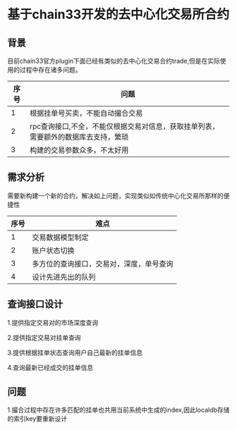 

# 基于chain33开发的去中心化交易所合约

## 背景

  目前chain33官方plugin下面已经有类似的去中心化交易合约trade,但是在实际使用的过程中存在诸多问题。
  
  序号|问题
  ---|---
  1|根据挂单号买卖，不能自动撮合交易
  2| rpc查询接口,不全，不能仅根据交易对信息，获取挂单列表，需要额外的数据库去支持，繁琐
  3|构建的交易参数众多，不太好用
  
  
## 需求分析
  
  需要新构建一个新的合约，解决如上问题，实现类似如传统中心化交易所那样的便捷性
  
  序号|难点
  ---|---
  1|交易数据模型制定
  2|账户状态切换
  3|多方位的查询接口，交易对，深度，单号查询
  4|设计先进先出的队列

## 查询接口设计

 1.提供指定交易对的市场深度查询
 
 2.提供指定交易对挂单查询
 
 3.提供根据挂单状态查询用户自己最新的挂单信息

 4.查询最新已经成交的挂单信息
 
 
 ## 问题
 
  1.撮合过程中存在许多匹配的挂单也共用当前系统中生成的index,因此localdb存储的索引key要重新设计
